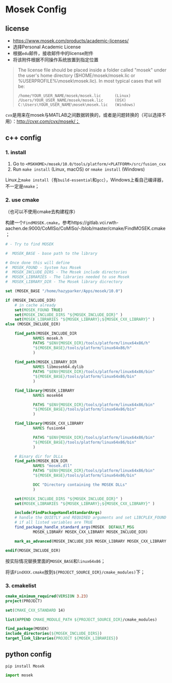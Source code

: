 # Mosek Config

## license

* https://www.mosek.com/products/academic-licenses/
* 选择Personal Academic License
* 根据`edu`邮件，接收邮件中的license附件
* 将该附件根据不同操作系统放置到指定位置

> The license file should be placed inside a folder called "mosek"  under the user's home directory ($HOME/mosek/mosek.lic or  %USERPROFILE%\mosek\mosek.lic). In most typical cases that will be:
>
> ```
> /home/YOUR_USER_NAME/mosek/mosek.lic      (Linux)        
> /Users/YOUR_USER_NAME/mosek/mosek.lic     (OSX)        
> C:\Users\YOUR_USER_NAME\mosek\mosek.lic   (Windows)
> ```

`cvx`是用来在mosek与MATLAB之间数据转换的，或者是问题转换的（可以选择不用）：http://cvxr.com/cvx/mosek/；

## c++ config

### 1. install

1. Go to `<MSKHOME>/mosek/10.0/tools/platform/<PLATFORM>/src/fusion_cxx`
2. Run `make install` (Linux, macOS) or `nmake install` (Windows)

Linux上`make install`（有`build-essential`和`gcc`），Windows上看自己编译器，不一定是`nmake`；

### 2. use cmake

（也可以不使用cmake去构建程序）

构建一个`FindMOSEK.cmake`，参考https://gitlab.vci.rwth-aachen.de:9000/CoMISo/CoMISo/-/blob/master/cmake/FindMOSEK.cmake；

```cmake
# - Try to find MOSEK

#  MOSEK_BASE - base path to the library

# Once done this will define
#  MOSEK_FOUND - System has Mosek
#  MOSEK_INCLUDE_DIRS - The Mosek include directories
#  MOSEK_LIBRARIES - The libraries needed to use Mosek
#  MOSEK_LIBRARY_DIR - The Mosek library dicrectory

set (MOSEK_BASE "/home/hazyparker/Apps/mosek/10.0")

if (MOSEK_INCLUDE_DIR)
    # in cache already
    set(MOSEK_FOUND TRUE)
    set(MOSEK_INCLUDE_DIRS "${MOSEK_INCLUDE_DIR}" )
    set(MOSEK_LIBRARIES "${MOSEK_LIBRARY};${MOSEK_CXX_LIBRARY}" )
else (MOSEK_INCLUDE_DIR)

    find_path(MOSEK_INCLUDE_DIR
            NAMES mosek.h
            PATHS "$ENV{MOSEK_DIR}/tools/platform/linux64x86/h"
            "${MOSEK_BASE}/tools/platform/linux64x86/h"
            )
            
    find_path(MOSEK_LIBRARY_DIR
            NAMES libmosek64.dylib
            PATHS "$ENV{MOSEK_DIR}/tools/platform/linux64x86/bin"
            "${MOSEK_BASE}/tools/platform/linux64x86/bin"
            )

    find_library(MOSEK_LIBRARY
            NAMES mosek64

            PATHS "$ENV{MOSEK_DIR}/tools/platform/linux64x86/bin"
            "${MOSEK_BASE}/tools/platform/linux64x86/bin"
            )

    find_library(MOSEK_CXX_LIBRARY
            NAMES fusion64

            PATHS "$ENV{MOSEK_DIR}/tools/platform/linux64x86/bin"
            "${MOSEK_BASE}/tools/platform/linux64x86/bin"
            )

    # Binary dir for DLLs
    find_path(MOSEK_BIN_DIR
            NAMES "mosek.dll"
            PATHS "$ENV{MOSEK_DIR}/tools/platform/linux64x86/bin"
            "${MOSEK_BASE}/tools/platform/linux64x86/bin"

            DOC "Directory containing the MOSEK DLLs"
            )

    set(MOSEK_INCLUDE_DIRS "${MOSEK_INCLUDE_DIR}" )
    set(MOSEK_LIBRARIES "${MOSEK_LIBRARY};${MOSEK_CXX_LIBRARY}" )

    include(FindPackageHandleStandardArgs)
    # handle the QUIETLY and REQUIRED arguments and set LIBCPLEX_FOUND to TRUE
    # if all listed variables are TRUE
    find_package_handle_standard_args(MOSEK  DEFAULT_MSG
            MOSEK_LIBRARY MOSEK_CXX_LIBRARY MOSEK_INCLUDE_DIR)

    mark_as_advanced(MOSEK_INCLUDE_DIR MOSEK_LIBRARY MOSEK_CXX_LIBRARY MOSEK_BIN_DIR MOSEK_LIBRARY_DIR)

endif(MOSEK_INCLUDE_DIR)
```

按实际情况替换里面的`MOSEK_BASE`和`linux64x86`；

将该`FindXXX.cmake`放到`${PROJECT_SOURCE_DIR}/cmake_modules)`下；

### 3. cmakelist

```cmake
cmake_minimum_required(VERSION 3.23)
project(PROJECT)

set(CMAKE_CXX_STANDARD 14)

list(APPEND CMAKE_MODULE_PATH ${PROJECT_SOURCE_DIR}/cmake_modules)

find_package(MOSEK)
include_directories(${MOSEK_INCLUDE_DIRS})
target_link_libraries(PROJECT ${MOSEK_LIBRARIES})
```

## python config

`pip install Mosek`

```python
import mosek
```

